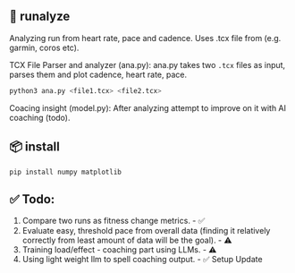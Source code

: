 ## 🏃 runalyze

Analyzing run from heart rate, pace and cadence.
Uses .tcx file from (e.g. garmin, coros etc).

TCX File Parser and analyzer (ana.py):
ana.py takes two `.tcx` files as input, parses them and plot cadence, heart rate, pace.

```bash
python3 ana.py <file1.tcx> <file2.tcx>
```

Coacing insight (model.py):
After analyzing attempt to improve on it with AI coaching (todo).

## 📦 install
```
pip install numpy matplotlib
```

## ✅ Todo:
1. Compare two runs as fitness change metrics. - ✅
2. Evaluate easy, threshold pace from overall data (finding it relatively correctly from least amount of data will be the goal). - ⚠️ 
3. Training load/effect - coaching part using LLMs. - ⚠️
4. Using light weight llm to spell coaching output. - ✅
Setup Update
